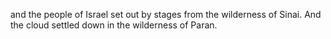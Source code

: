 and the people of Israel set out by stages from the wilderness of Sinai. And the cloud settled down in the wilderness of Paran.
